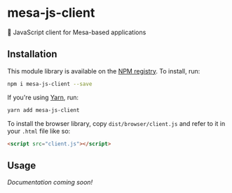 # mesa-js-client
🌵 JavaScript client for Mesa-based applications

## Installation
This module library is available on the [NPM registry](https://www.npmjs.com/package/mesa-js-client). To install, run:
```bash
npm i mesa-js-client --save
```
If you're using [Yarn](https://yarnpkg.com), run:

```bash
yarn add mesa-js-client
```

To install the browser library, copy `dist/browser/client.js` and refer to it in your `.html` file like so:
```html
<script src="client.js"></script>
```

## Usage
*Documentation coming soon!*